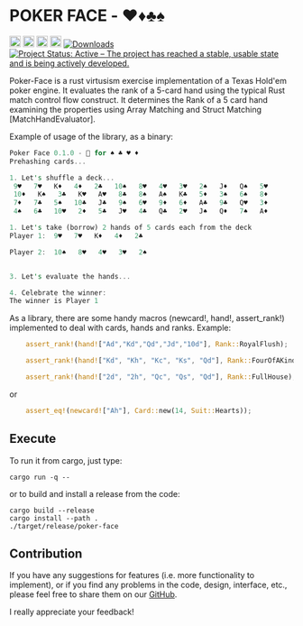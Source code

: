 POKER FACE - ♥️♦️♣️♠️
===========================

[<img alt="github" src="https://img.shields.io/badge/github-davassi/davassi?style=for-the-badge&labelColor=555555&logo=github" height="20">](https://github.com/davassi/poker-face)
[<img alt="build status" src="https://github.com/davassi/poker-face/actions/workflows/rust.yml/badge.svg" height="20">](https://github.com/davassi/poker-face/actions?query=branch%3Amaster)
[<img alt="crates.io" src="https://img.shields.io/crates/v/poker-face.svg?style=for-the-badge&color=fc8d62&logo=rust" height="20">](https://crates.io/crates/poker-face)
[<img alt="docs.rs" src="https://img.shields.io/docsrs/poker-face?style=for-the-badge&labelColor=555555&logo=docs.rs" height="20">](https://docs.rs/poker-face)
[![Downloads](https://img.shields.io/crates/d/poker-face.svg)](https://crates.io/crates/poker-face)
[![Project Status: Active – The project has reached a stable, usable state and is being actively developed.](https://www.repostatus.org/badges/latest/active.svg)](https://www.repostatus.org/#active)
 
Poker-Face is a rust virtusism exercise implementation of a Texas Hold'em poker engine. It evaluates the rank of a 5-card hand using the typical Rust match control flow construct. 
It determines the Rank of a 5 card hand examining the properties using Array Matching and Struct Matching [MatchHandEvaluator].

Example of usage of the library, as a binary:

```rust
Poker Face 0.1.0 - 🦀 for ♠️ ♣️ ♥️ ♦️
Prehashing cards...

1. Let's shuffle a deck...
 9♥️   7♥️   K♦️   4♦️   2♣️   10♠️   8♥️   4♥️   3♥️   2♠️   J♦️   Q♠️   5♥️  
 10♦️   K♠️   3♣️   K♥️   A♥️   8♣️   8♠️   A♠️   K♣️   5♦️   3♠️   6♠️   8♦️  
 7♦️   7♣️   5♠️   10♣️   J♣️   9♠️   6♥️   9♦️   6♦️   A♣️   9♣️   Q♥️   3♦️  
 4♠️   6♣️   10♥️   2♦️   5♣️   J♥️   4♣️   Q♣️   2♥️   J♠️   Q♦️   7♠️   A♦️  

1. Let's take (borrow) 2 hands of 5 cards each from the deck
Player 1:  9♥️   7♥️   K♦️   4♦️   2♣️  

Player 2:  10♠️   8♥️   4♥️   3♥️   2♠️  


3. Let's evaluate the hands...

4. Celebrate the winner:
The winner is Player 1

```

As a library, there are some handy macros (newcard!, hand!, assert_rank!) implemented to deal with cards, hands and ranks. Example:

```rust
    assert_rank!(hand!["Ad","Kd","Qd","Jd","10d"], Rank::RoyalFlush);

    assert_rank!(hand!["Kd", "Kh", "Kc", "Ks", "Qd"], Rank::FourOfAKind);

    assert_rank!(hand!["2d", "2h", "Qc", "Qs", "Qd"], Rank::FullHouse);
```

or 

```rust
    assert_eq!(newcard!["Ah"], Card::new(14, Suit::Hearts));
```

## Execute

To run it from cargo, just type:

```console
cargo run -q -- 
```

or to build and install a release from the code:

```console
cargo build --release
cargo install --path .
./target/release/poker-face
```

## Contribution

If you have any suggestions for features (i.e. more functionality to implement), or if you find any problems in the code, design, interface, etc., please feel free to share them on our [GitHub](https://github.com/davassi/poker-face/issues).

I really appreciate your feedback!